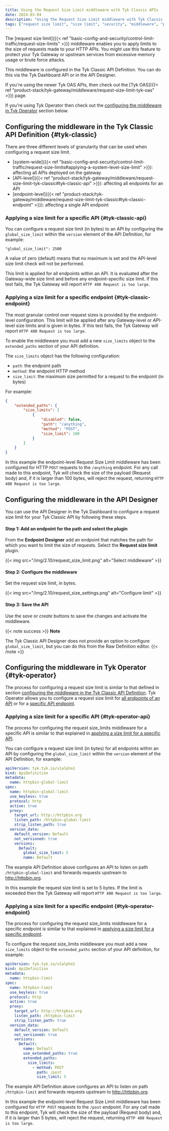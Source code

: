 ```yaml
---
title: Using the Request Size Limit middleware with Tyk Classic APIs
date: 2024-03-04
description: "Using the Request Size Limit middleware with Tyk Classic APIs"
tags: ["request size limit", "size limit", "security", "middleware", "per-endpoint", "per-API", "Tyk Classic", "Tyk Classic API"]
---
```


The [request size limit]({{< ref "basic-config-and-security/control-limit-traffic/request-size-limits" >}}) middleware enables you to apply limits to the size of requests made to your HTTP APIs. You might use this feature to protect your Tyk Gateway or upstream services from excessive memory usage or brute force attacks.

This middleware is configured in the Tyk Classic API Definition. You can do this via the Tyk Dashboard API or in the API Designer.

If you're using the newer Tyk OAS APIs, then check out the [Tyk OAS]({{< ref "product-stack/tyk-gateway/middleware/request-size-limit-tyk-oas" >}}) page.

If you're using Tyk Operator then check out the [configuring the middleware in Tyk Operator](#tyk-operator) section below.

## Configuring the middleware in the Tyk Classic API Definition {#tyk-classic}

There are three different levels of granularity that can be used when configuring a request size limit.
- [system-wide]({{< ref "basic-config-and-security/control-limit-traffic/request-size-limits#applying-a-system-level-size-limit" >}}): affecting all APIs deployed on the gateway
- [API-level]({{< ref "product-stack/tyk-gateway/middleware/request-size-limit-tyk-classic#tyk-classic-api" >}}): affecting all endpoints for an API
- [endpoint-level]({{< ref "product-stack/tyk-gateway/middleware/request-size-limit-tyk-classic#tyk-classic-endpoint" >}}): affecting a single API endpoint

### Applying a size limit for a specific API {#tyk-classic-api}

You can configure a request size limit (in bytes) to an API by configuring the `global_size_limit` within the `version` element of the API Definition, for example:
```
"global_size_limit": 2500 
```

A value of zero (default) means that no maximum is set and the API-level size limit check will not be performed.

This limit is applied for all endpoints within an API. It is evaluated after the Gateway-wide size limit and before any endpoint-specific size limit. If this test fails, the Tyk Gateway will report `HTTP 400 Request is too large`.

### Applying a size limit for a specific endpoint {#tyk-classic-endpoint}

The most granular control over request sizes is provided by the endpoint-level configuration. This limit will be applied after any Gateway-level or API-level size limits and is given in bytes. If this test fails, the Tyk Gateway will report `HTTP 400 Request is too large`.

To enable the middleware you must add a new `size_limits` object to the `extended_paths` section of your API definition.

The `size_limits` object has the following configuration:
- `path`: the endpoint path
- `method`: the endpoint HTTP method
- `size_limit`: the maximum size permitted for a request to the endpoint (in bytes)

For example:
```.json  {linenos=true, linenostart=1}
{
    "extended_paths": {
        "size_limits": [
            {
                "disabled": false,
                "path": "/anything",
                "method": "POST",
                "size_limit": 100
            }
        ]
    }
}
```

In this example the endpoint-level Request Size Limit middleware has been configured for HTTP `POST` requests to the `/anything` endpoint. For any call made to this endpoint, Tyk will check the size of the payload (Request body) and, if it is larger than 100 bytes, will reject the request, returning `HTTP 400 Request is too large`.

## Configuring the middleware in the API Designer

You can use the API Designer in the Tyk Dashboard to configure a request size limit for your Tyk Classic API by following these steps.

#### Step 1: Add an endpoint for the path and select the plugin

From the **Endpoint Designer** add an endpoint that matches the path for which you want to limit the size of requests. Select the **Request size limit** plugin.

{{< img src="/img/2.10/request_size_limit.png" alt="Select middleware" >}}

#### Step 2: Configure the middleware

Set the request size limit, in bytes.
    
{{< img src="/img/2.10/request_size_settings.png" alt="Configure limit" >}}

#### Step 3: Save the API

Use the *save* or *create* buttons to save the changes and activate the middleware.

{{< note success >}}
**Note**  

The Tyk Classic API Designer does not provide an option to configure `global_size_limit`, but you can do this from the Raw Definition editor.
{{< /note >}}

## Configuring the middleware in Tyk Operator {#tyk-operator}

The process for configuring a request size limit is similar to that defined in section [configuring the middleware in the Tyk Classic API Definition](#tyk-classic). Tyk Operator allows you to configure a request size limit for [all endpoints of an API](#tyk-operator-api) or for a [specific API endpoint](#tyk-operator-endpoint).

### Applying a size limit for a specific API {#tyk-operator-api}

<!-- Need an example -->
The process for configuring the request size_limits middleware for a specific API is similar to that explained in [applying a size limit for a specific API](#tyk-classic-api).

You can configure a request size limit (in bytes) for all endpoints within an API by configuring the `global_size_limit` within the `version` element of the API Definition, for example:

```yaml {linenos=true, linenostart=1, hl_lines=["19"]}
apiVersion: tyk.tyk.io/v1alpha1
kind: ApiDefinition
metadata:
  name: httpbin-global-limit
spec:
  name: httpbin-global-limit
  use_keyless: true
  protocol: http
  active: true
  proxy:
    target_url: http://httpbin.org
    listen_path: /httpbin-global-limit
    strip_listen_path: true
  version_data:
    default_version: Default
    not_versioned: true
    versions:
      Default:
        global_size_limit: 5
        name: Default
```

The example API Definition above configures an API to listen on path `/httpbin-global-limit` and forwards requests upstream to http://httpbin.org.

In this example the request size limit is set to 5 bytes. If the limit is exceeded then the Tyk Gateway will report `HTTP 400 Request is too large`.

### Applying a size limit for a specific endpoint {#tyk-operator-endpoint}

The process for configuring the request size_limits middleware for a specific endpoint is similar to that explained in [applying a size limit for a specific endpoint](#tyk-classic-endpoint).

To configure the request size_limits middleware you must add a new `size_limits` object to the `extended_paths` section of your API definition, for example:

```yaml {linenos=true, linenostart=1, hl_lines=["22-25"]}
apiVersion: tyk.tyk.io/v1alpha1
kind: ApiDefinition
metadata:
  name: httpbin-limit
spec:
  name: httpbin-limit
  use_keyless: true
  protocol: http
  active: true
  proxy:
    target_url: http://httpbin.org
    listen_path: /httpbin-limit
    strip_listen_path: true
  version_data:
    default_version: Default
    not_versioned: true
    versions:
      Default:
        name: Default
        use_extended_paths: true
        extended_paths:
          size_limits:
            - method: POST
              path: /post
              size_limit: 5
```

The example API Definition above configures an API to listen on path `/httpbin-limit` and forwards requests upstream to http://httpbin.org.

In this example the endpoint-level Request Size Limit middleware has been configured for `HTTP POST` requests to the `/post` endpoint. For any call made to this endpoint, Tyk will check the size of the payload (Request body) and, if it is larger than 5 bytes, will reject the request, returning `HTTP 400 Request is too large`.
